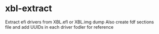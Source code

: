 # xbl-extract
Extract efi drivers from XBL.efl or XBL.img dump
Also create fdf sections file and add UUIDs in each driver fodler for reference
